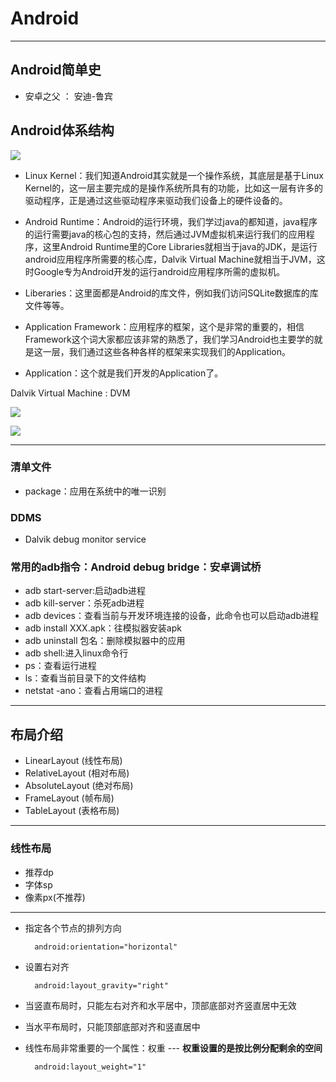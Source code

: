 # Android  
<hr>  
  
## Android简单史
* 安卓之父 ： 安迪-鲁宾

## Android体系结构
![](https://i.imgur.com/Y3YPVaB.jpg)  

* Linux Kernel：我们知道Android其实就是一个操作系统，其底层是基于Linux Kernel的，这一层主要完成的是操作系统所具有的功能，比如这一层有许多的驱动程序，正是通过这些驱动程序来驱动我们设备上的硬件设备的。

* Android Runtime：Android的运行环境，我们学过java的都知道，java程序的运行需要java的核心包的支持，然后通过JVM虚拟机来运行我们的应用程序，这里Android Runtime里的Core Libraries就相当于java的JDK，是运行android应用程序所需要的核心库，Dalvik Virtual Machine就相当于JVM，这时Google专为Android开发的运行android应用程序所需的虚拟机。

* Liberaries：这里面都是Android的库文件，例如我们访问SQLite数据库的库文件等等。

* Application Framework：应用程序的框架，这个是非常的重要的，相信Framework这个词大家都应该非常的熟悉了，我们学习Android也主要学的就是这一层，我们通过这些各种各样的框架来实现我们的Application。

* Application：这个就是我们开发的Application了。  
  
Dalvik Virtual Machine : DVM  

![](https://i.imgur.com/FwmfnXV.png)  
  
![](https://i.imgur.com/z53sKgi.png)  
 
---  
  
### 清单文件
* package：应用在系统中的唯一识别 

### DDMS
* Dalvik debug monitor service

### 常用的adb指令：Android debug bridge：安卓调试桥
* adb start-server:启动adb进程
* adb kill-server：杀死adb进程
* adb devices：查看当前与开发环境连接的设备，此命令也可以启动adb进程
* adb install XXX.apk：往模拟器安装apk
* adb uninstall 包名：删除模拟器中的应用
* adb shell:进入linux命令行	
* ps：查看运行进程
* ls：查看当前目录下的文件结构
* netstat -ano：查看占用端口的进程  
  
--- 
  
## 布局介绍

* LinearLayout		(线性布局)
* RelativeLayout	(相对布局)
* AbsoluteLayout	(绝对布局)
* FrameLayout		(帧布局)
* TableLayout		(表格布局)

---
  
### 线性布局

* 推荐dp
* 字体sp
* 像素px(不推荐) 

---

* 指定各个节点的排列方向

		android:orientation="horizontal"
* 设置右对齐

		android:layout_gravity="right"
* 当竖直布局时，只能左右对齐和水平居中，顶部底部对齐竖直居中无效

* 当水平布局时，只能顶部底部对齐和竖直居中

* 线性布局非常重要的一个属性：权重 --- __权重设置的是按比例分配剩余的空间__

		android:layout_weight="1"

